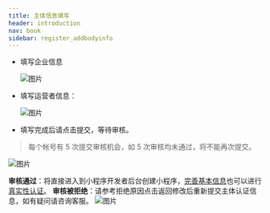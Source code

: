 ```yaml
---
title: 主体信息填写
header: introduction
nav: book
sidebar: register_addbodyinfo
---
```





* 填写企业信息

    ![图片](../../img/introduction/register/1.4.png)

* 填写运营者信息：

    ![图片](../../img/introduction/register/1.5.png)

* 填写完成后请点击提交，等待审核。
> 每个帐号有 5 次提交审核机会，如 5 次审核均未通过，将不能再次提交。

![图片](../../img/introduction/register/p8.png)


 **审核通过**：将直接进入到小程序开发者后台创建小程序，[完善基本信息](https://smartprogram.baidu.com/docs/introduction/register_consummate/)也可以进行[真实性认证](https://smartprogram.baidu.com/docs/introduction/authenticity/)。
 **审核被拒绝**：请参考拒绝原因点击返回修改后重新提交主体认证信息，如有疑问请咨询客服。
    ![图片](../../img/introduction/register/1.6.png)

